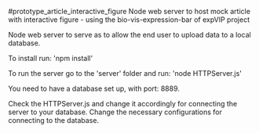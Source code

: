 #prototype_article_interactive_figure
Node web server to host mock article with interactive figure - using the bio-vis-expression-bar of expVIP project

Node web server to serve as to allow the end user to upload data to a local database. 

To install run: 'npm install'


To run the server go to the 'server' folder and run: 'node HTTPServer.js' 

You need to have a database set up, with port: 8889.

Check the HTTPServer.js and change it accordingly for connecting the server to your database. Change the necessary configurations for connecting to the database.
